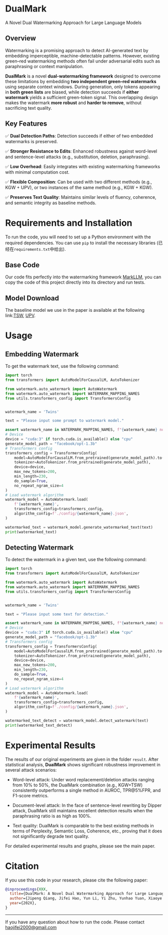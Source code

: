 # DualMark
A Novel Dual Watermarking Approach for Large Language Models

## Overview

Watermarking is a promising approach to detect AI-generated text by embedding imperceptible, machine-detectable patterns. However, existing green–red watermarking methods often fail under adversarial edits such as paraphrasing or context manipulation.

**DualMark** is a novel **dual-watermarking framework** designed to overcome these limitations by embedding **two independent green–red watermarks** using separate context windows. During generation, only tokens appearing in **both green lists** are biased, while detection succeeds if **either watermark** yields a sufficient green-token signal. This overlapping design makes the watermark **more robust** and **harder to remove**, without sacrificing text quality.

## Key Features

✅ **Dual Detection Paths**: Detection succeeds if either of two embedded watermarks is preserved.

✅ **Stronger Resistance to Edits**: Enhanced robustness against word-level and sentence-level attacks (e.g., substitution, deletion, paraphrasing).

✅ **Low Overhead**: Easily integrates with existing watermarking frameworks with minimal computation cost.

✅ **Flexible Composition**: Can be used with two different methods (e.g., KGW + UPV), or two instances of the same method (e.g., KGW + KGW).

✅ **Preserves Text Quality**: Maintains similar levels of fluency, coherence, and semantic integrity as baseline methods.


# Requirements and Installation

To run the code, you will need to set up a Python environment with the required dependencies. You can use `pip` to install the necessary libraries (已经在`requirements.txt`中给出).

## Base Code

Our code fits perfectly into the watermarking framework [MarkLLM][MarkLLM-code], you can copy the code of this project directly into its directory and run tests.

## Model Download

The baseline model we use in the paper is available at the following link:[TSW][TSW-code], [UPV][UPV-code].

# Usage

## Embedding Watermark

To get the watermark text, use the following command:

```python
import torch
from transformers import AutoModelForCausalLM, AutoTokenizer

from watermark.auto_watermark import AutoWatermark
from watermark.auto_watermark import WATERMARK_MAPPING_NAMES
from utils.transformers_config import TransformersConfig


watermark_name = 'Twins'

text = "Please input some prompt to watermark model."

assert watermark_name in WATERMARK_MAPPING_NAMES, f"{watermark_name} not in WATERMARK_MAPPING_NAMES"
# Device
device = "cuda:3" if torch.cuda.is_available() else "cpu"
generate_model_path = "facebook/opt-1.3b"
# Transformers config
transformers_config = TransformersConfig(
    model=AutoModelForCausalLM.from_pretrained(generate_model_path).to(device),
    tokenizer=AutoTokenizer.from_pretrained(generate_model_path),
    device=device,
    max_new_tokens=200,
    min_length=230,
    do_sample=True,
    no_repeat_ngram_size=4
)
# Load watermark algorithm
watermark_model = AutoWatermark.load(
    f'{watermark_name}',
    transformers_config=transformers_config,
    algorithm_config=f'./config/{watermark_name}.json',
)

watermarked_text = watermark_model.generate_watermarked_text(text)
print(watermarked_text)
```

## Detecting Watermark

To detect the watermark in a given text, use the following command:

```python
import torch
from transformers import AutoModelForCausalLM, AutoTokenizer

from watermark.auto_watermark import AutoWatermark
from watermark.auto_watermark import WATERMARK_MAPPING_NAMES
from utils.transformers_config import TransformersConfig


watermark_name = 'Twins'

text = "Please input some text for detection."

assert watermark_name in WATERMARK_MAPPING_NAMES, f"{watermark_name} not in WATERMARK_MAPPING_NAMES"
# Device
device = "cuda:3" if torch.cuda.is_available() else "cpu"
generate_model_path = "facebook/opt-1.3b"
# Transformers config
transformers_config = TransformersConfig(
    model=AutoModelForCausalLM.from_pretrained(generate_model_path).to(device),
    tokenizer=AutoTokenizer.from_pretrained(generate_model_path),
    device=device,
    max_new_tokens=200,
    min_length=230,
    do_sample=True,
    no_repeat_ngram_size=4
)
# Load watermark algorithm
watermark_model = AutoWatermark.load(
    f'{watermark_name}',
    transformers_config=transformers_config,
    algorithm_config=f'./config/{watermark_name}.json',
)

watermarked_text_detect = watermark_model.detect_watermark(text)
print(watermarked_text_detect)
```

# Experimental Results

The results of our original experiments are given in the folder `result`. After statistical analysis, **DualMark** shows significant robustness improvement in several attack scenarios:

- Word-level attack: Under word replacement/deletion attacks ranging from 10% to 50%, the DualMark combination (e.g., KGW+TSW) consistently outperforms a single method in AUROC, TPR@5%FPR, and F1-score metrics.

- Document-level attack: In the face of sentence-level rewriting by Dipper attack, DualMark still maintains excellent detection results when the paraphrasing ratio is as high as 100%.

- Text quality: DualMark is comparable to the best existing methods in terms of Perplexity, Semantic Loss, Coherence, etc., proving that it does not significantly degrade text quality.

For detailed experimental results and graphs, please see the main paper.

# Citation

If you use this code in your research, please cite the following paper:

```bib
@inproceedings{XXX,
  title={DualMark: A Novel Dual Watermarking Approach for Large Language Models},
  author={Jipeng Qiang, Jifei Hao, Yun Li, Yi Zhu, Yunhao Yuan, Xiaoye Ouyang},
  year={202X},
}
```

---
If you have any question about how to run the code. Please contact haojifei2000@gmail.com


[MarkLLM-code]: https://github.com/THU-BPM/MarkLLM
[TSW-code]: https://github.com/mignonjia/TS_watermark
[UPV-code]: https://github.com/THU-BPM/unforgeable_watermark